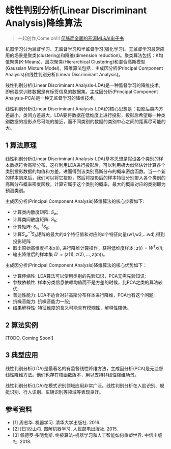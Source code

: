 # 线性判别分析(Linear Discriminant Analysis)降维算法

> 一起创作,Come on!!! [简练而全面的开源ML&AI电子书](https://github.com/media-tm/MTOpenML)

机器学习分为监督学习、无监督学习和半监督学习(强化学习)。无监督学习最常应用的场景是聚类(clustering)和降维(dimension reduction)。聚类算法包括：K均值聚类(K-Means)、层次聚类(Hierarchical Clustering)和混合高斯模型(Gaussian Mixture Model)。降维算法包括：主成因分析(Principal Component Analysis)和线性判别分析(Linear Discriminant Analysis)。

线性判别分析(Linear Discriminant Analysis-LDA)是一种监督学习的降维技术, 即他要求训练数据是有标签信息的数据集。主成因分析(Principal Component Analysis-PCA)是一种无监督学习的降维技术。

线性判别分析(Linear Discriminant Analysis-LDA)的核心思想是：投影后类内方差最小，类间方差最大。LDA要将数据在低维度上进行投影，投影后希望每一种类别数据的投影点尽可能的接近，而不同类别的数据的类别中心之间的距离尽可能的大。

## 1 算法原理

线性判别分析(Linear Discriminant Analysis-LDA)基本思想是假设各个类别的样本数据符合高斯分布，这样利用LDA进行投影后，可以利用极大似然估计计算各个类别投影数据的均值和方差，进而得到该类别高斯分布的概率密度函数。当一个新的样本到来后，我们可以将它投影，然后将投影后的样本特征分别带入各个类别的高斯分布概率密度函数，计算它属于这个类别的概率，最大的概率对应的类别即为预测类别。

主成因分析(Principal Component Analysis)降维算法的核心步骤如下:

- 计算类内散度矩阵: $S_w$;
- 计算类间散度矩阵: $S_b$;
- 计算矩阵: $S_w^{-1}S_b$;
- 计算$S_w^{-1}S_b$矩阵的最大的d个特征值和对应的d个特征向量(w1,w2,...wd),得到投影矩阵
- 取出原始高维度样本x(i), 进行降维计算操作，获得低维度样本: $z(i)=W^Tx(i)$;
- 输出降维后的样本集 $D′=(z(1),z(2),...,z(m))$。

主成因分析(Principal Component Analysis)降维算法的核心优势如下：

- 计算伸缩性: LDA算法可以使用类别的先验知识，PCA无需先验知识;
- 参数依赖性: 样本分类信息依赖均值而不是方差的时候，比PCA之类的算法较优;
- 普适性能力: LDA不适合对非高斯分布样本进行降维，PCA也有这个问题;
- 抗噪音能力: 抗噪音能力一般;
- 结果解释性: 特征维度的含义可能具有模糊性，解释性降低。

## 2 算法实例

[TODO, Coming Soon!]

## 3 典型应用

线性判别分析(LDA)是最著名的有监督线性降维方法，主成因分析(PCA)是无监督线性降维方法。他们也存在核函数版本，用以支持非线性降维场景。

线性判别分析(LDA)在模式识别领域应用非常广泛。线性判别分析在人脸识别、舰艇识别、行人识别、车辆识别等领域等表现良好。

## 参考资料

- [1] 周志华. 机器学习. 清华大学出版社. 2016.
- [2] [日]杉山将. 图解机器学习. 人民邮电出版社. 2015.
- [3] 佩德罗·多明戈斯. 终极算法-机器学习和人工智能如何重塑世界. 中信出版社. 2018.